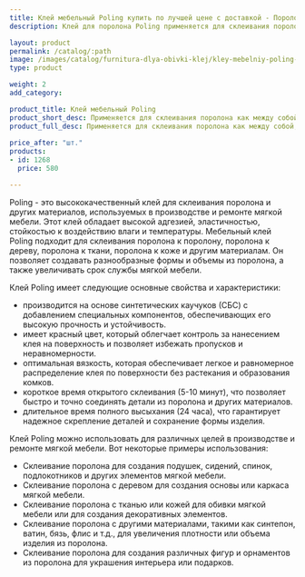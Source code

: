 ```yaml
---
title: Клей мебельный Poling купить по лучшей цене с доставкой - Поролоныч
description: Клей для поролона Poling применяется для склеивания поролона с деревом, кожей, тканью и т.д.

layout: product
permalink: /catalog/:path
image: /images/catalog/furnitura-dlya-obivki-klej/kley-mebelniy-poling-01_1600w.jpg
type: product

weight: 2
add_category: 

product_title: Клей мебельный Poling
product_short_desc: Применяется для склеивания поролона как между собой, так и для склеивания с деревом, тканью, кожей и т.д.
product_full_desc: Применяется для склеивания поролона как между собой, так и для склеивания с деревом, тканью, кожей и т.д.
        
price_after: "шт."
products:
- id: 1268
  price: 580

---
```

Poling - это высококачественный клей для склеивания поролона и других материалов, используемых в производстве и ремонте мягкой мебели. Этот клей обладает высокой адгезией, эластичностью, стойкостью к воздействию влаги и температуры. Мебельный клей Poling подходит для склеивания поролона к поролону, поролона к дереву, поролона к ткани, поролона к коже и другим материалам. Он позволяет создавать разнообразные формы и объемы из поролона, а также увеличивать срок службы мягкой мебели.

Клей Poling имеет следующие основные свойства и характеристики:

- производится на основе синтетических каучуков (СБС) с добавлением специальных компонентов, обеспечивающих его высокую прочность и устойчивость.
- имеет красный цвет, который облегчает контроль за нанесением клея на поверхность и позволяет избежать пропусков и неравномерности.
- оптимальная вязкость, которая обеспечивает легкое и равномерное распределение клея по поверхности без растекания и образования комков.
- короткое время открытого склеивания (5-10 минут), что позволяет быстро и точно соединять детали из поролона и других материалов.
- длительное время полного высыхания (24 часа), что гарантирует надежное скрепление деталей и сохранение формы изделия.

Клей Poling можно использовать для различных целей в производстве и ремонте мягкой мебели. Вот некоторые примеры использования:

- Склеивание поролона для создания подушек, сидений, спинок, подлокотников и других элементов мягкой мебели.
- Склеивание поролона с деревом для создания основы или каркаса мягкой мебели.
- Склеивание поролона с тканью или кожей для обивки мягкой мебели или для создания декоративных элементов.
- Склеивание поролона с другими материалами, такими как синтепон, ватин, бязь, флис и т.д., для увеличения плотности или объема изделия из поролона.
- Склеивание поролона для создания различных фигур и орнаментов из поролона для украшения интерьера или подарков.